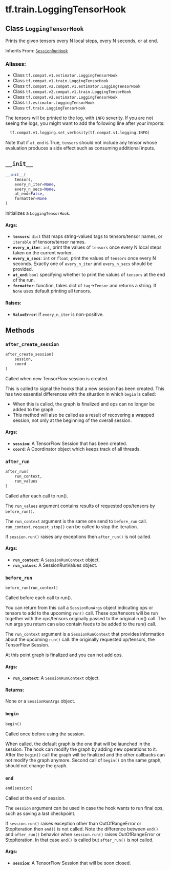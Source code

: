 <div itemscope itemtype="http://developers.google.com/ReferenceObject">
<meta itemprop="name" content="tf.train.LoggingTensorHook" />
<meta itemprop="path" content="Stable" />
<meta itemprop="property" content="__init__"/>
<meta itemprop="property" content="after_create_session"/>
<meta itemprop="property" content="after_run"/>
<meta itemprop="property" content="before_run"/>
<meta itemprop="property" content="begin"/>
<meta itemprop="property" content="end"/>
</div>

# tf.train.LoggingTensorHook

## Class `LoggingTensorHook`

Prints the given tensors every N local steps, every N seconds, or at end.

Inherits From: [`SessionRunHook`](../../tf/train/SessionRunHook.md)

### Aliases:

* Class `tf.compat.v1.estimator.LoggingTensorHook`
* Class `tf.compat.v1.train.LoggingTensorHook`
* Class `tf.compat.v2.compat.v1.estimator.LoggingTensorHook`
* Class `tf.compat.v2.compat.v1.train.LoggingTensorHook`
* Class `tf.compat.v2.estimator.LoggingTensorHook`
* Class `tf.estimator.LoggingTensorHook`
* Class `tf.train.LoggingTensorHook`

<!-- Placeholder for "Used in" -->

The tensors will be printed to the log, with `INFO` severity. If you are not
seeing the logs, you might want to add the following line after your imports:

```python
  tf.compat.v1.logging.set_verbosity(tf.compat.v1.logging.INFO)
```

Note that if `at_end` is True, `tensors` should not include any tensor
whose evaluation produces a side effect such as consuming additional inputs.

<h2 id="__init__"><code>__init__</code></h2>

``` python
__init__(
    tensors,
    every_n_iter=None,
    every_n_secs=None,
    at_end=False,
    formatter=None
)
```

Initializes a `LoggingTensorHook`.


#### Args:


* <b>`tensors`</b>: `dict` that maps string-valued tags to tensors/tensor names, or
  `iterable` of tensors/tensor names.
* <b>`every_n_iter`</b>: `int`, print the values of `tensors` once every N local
  steps taken on the current worker.
* <b>`every_n_secs`</b>: `int` or `float`, print the values of `tensors` once every N
  seconds. Exactly one of `every_n_iter` and `every_n_secs` should be
  provided.
* <b>`at_end`</b>: `bool` specifying whether to print the values of `tensors` at the
  end of the run.
* <b>`formatter`</b>: function, takes dict of `tag`->`Tensor` and returns a string.
  If `None` uses default printing all tensors.


#### Raises:


* <b>`ValueError`</b>: if `every_n_iter` is non-positive.



## Methods

<h3 id="after_create_session"><code>after_create_session</code></h3>

``` python
after_create_session(
    session,
    coord
)
```

Called when new TensorFlow session is created.

This is called to signal the hooks that a new session has been created. This
has two essential differences with the situation in which `begin` is called:

* When this is called, the graph is finalized and ops can no longer be added
    to the graph.
* This method will also be called as a result of recovering a wrapped
    session, not only at the beginning of the overall session.

#### Args:


* <b>`session`</b>: A TensorFlow Session that has been created.
* <b>`coord`</b>: A Coordinator object which keeps track of all threads.

<h3 id="after_run"><code>after_run</code></h3>

``` python
after_run(
    run_context,
    run_values
)
```

Called after each call to run().

The `run_values` argument contains results of requested ops/tensors by
`before_run()`.

The `run_context` argument is the same one send to `before_run` call.
`run_context.request_stop()` can be called to stop the iteration.

If `session.run()` raises any exceptions then `after_run()` is not called.

#### Args:


* <b>`run_context`</b>: A `SessionRunContext` object.
* <b>`run_values`</b>: A SessionRunValues object.

<h3 id="before_run"><code>before_run</code></h3>

``` python
before_run(run_context)
```

Called before each call to run().

You can return from this call a `SessionRunArgs` object indicating ops or
tensors to add to the upcoming `run()` call.  These ops/tensors will be run
together with the ops/tensors originally passed to the original run() call.
The run args you return can also contain feeds to be added to the run()
call.

The `run_context` argument is a `SessionRunContext` that provides
information about the upcoming `run()` call: the originally requested
op/tensors, the TensorFlow Session.

At this point graph is finalized and you can not add ops.

#### Args:


* <b>`run_context`</b>: A `SessionRunContext` object.


#### Returns:

None or a `SessionRunArgs` object.


<h3 id="begin"><code>begin</code></h3>

``` python
begin()
```

Called once before using the session.

When called, the default graph is the one that will be launched in the
session.  The hook can modify the graph by adding new operations to it.
After the `begin()` call the graph will be finalized and the other callbacks
can not modify the graph anymore. Second call of `begin()` on the same
graph, should not change the graph.

<h3 id="end"><code>end</code></h3>

``` python
end(session)
```

Called at the end of session.

The `session` argument can be used in case the hook wants to run final ops,
such as saving a last checkpoint.

If `session.run()` raises exception other than OutOfRangeError or
StopIteration then `end()` is not called.
Note the difference between `end()` and `after_run()` behavior when
`session.run()` raises OutOfRangeError or StopIteration. In that case
`end()` is called but `after_run()` is not called.

#### Args:


* <b>`session`</b>: A TensorFlow Session that will be soon closed.



